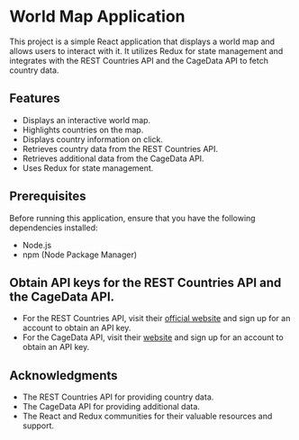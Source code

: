 # World Map Application

This project is a simple React application that displays a world map and allows users to interact with it. It utilizes Redux for state management and integrates with the REST Countries API and the CageData API to fetch country data.

## Features

- Displays an interactive world map.
- Highlights countries on the map.
- Displays country information on click.
- Retrieves country data from the REST Countries API.
- Retrieves additional data from the CageData API.
- Uses Redux for state management.

## Prerequisites

Before running this application, ensure that you have the following dependencies installed:

- Node.js
- npm (Node Package Manager)

## Obtain API keys for the REST Countries API and the CageData API.

   - For the REST Countries API, visit their [official website](https://restcountries.com) and sign up for an account to obtain an API key.
   - For the CageData API, visit their [website](https://www.cagedata.com) and sign up for an account to obtain an API key.



 
## Acknowledgments

- The REST Countries API for providing country data.
- The CageData API for providing additional data.
- The React and Redux communities for their valuable resources and support.
